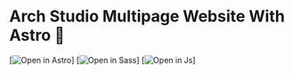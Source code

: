 # Arch Studio Multipage Website With Astro 🚀


[![Open in Astro]([https://developer.stackblitz.com/img/open_in_stackblitz.svg](https://raw.githubusercontent.com/github/explore/5cc0a03a302ec862c4aeac2a22a513ae31c35432/topics/astro/astro.png))]
[![Open in Sass]([[https://developer.stackblitz.com/img/open_in_stackblitz.svg](https://raw.githubusercontent.com/github/explore/5cc0a03a302ec862c4aeac2a22a513ae31c35432/topics/astro/astro.png)](https://upload.wikimedia.org/wikipedia/commons/thumb/9/96/Sass_Logo_Color.svg/1280px-Sass_Logo_Color.svg.png))]
[![Open in Js]([[[https://developer.stackblitz.com/img/open_in_stackblitz.svg](https://raw.githubusercontent.com/github/explore/5cc0a03a302ec862c4aeac2a22a513ae31c35432/topics/astro/astro.png)](https://upload.wikimedia.org/wikipedia/commons/thumb/6/61/HTML5_logo_and_wordmark.svg/512px-HTML5_logo_and_wordmark.svg.png?20170517184425)](https://icon2.cleanpng.com/20180605/qhh/aa9xgcxy7.webp))]


